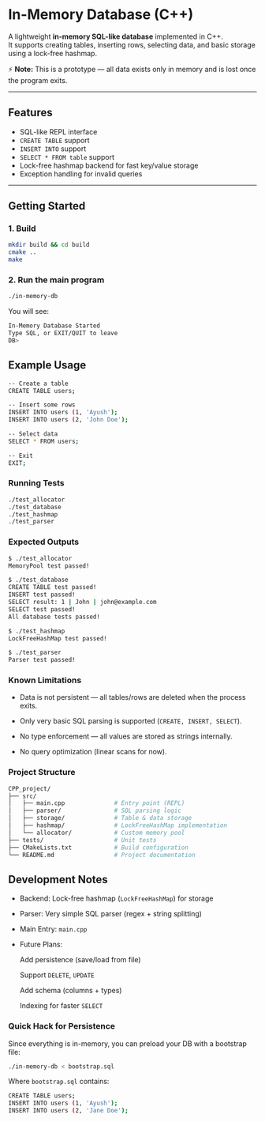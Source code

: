 # In-Memory Database (C++)

A lightweight **in-memory SQL-like database** implemented in C++.  
It supports creating tables, inserting rows, selecting data, and basic storage using a lock-free hashmap.

⚡ **Note:** This is a prototype — all data exists only in memory and is lost once the program exits.

---

## Features
- SQL-like REPL interface
- `CREATE TABLE` support
- `INSERT INTO` support
- `SELECT * FROM table` support
- Lock-free hashmap backend for fast key/value storage
- Exception handling for invalid queries

---

## Getting Started

### 1. Build
```bash
mkdir build && cd build
cmake ..
make
```

### 2. Run the main program
```bash
./in-memory-db
```

You will see:
```bash
In-Memory Database Started
Type SQL, or EXIT/QUIT to leave
DB>
```
## Example Usage

```bash
-- Create a table
CREATE TABLE users;

-- Insert some rows
INSERT INTO users (1, 'Ayush');
INSERT INTO users (2, 'John Doe');

-- Select data
SELECT * FROM users;

-- Exit
EXIT;
```
### Running Tests
```bash
./test_allocator
./test_database
./test_hashmap
./test_parser
```

### Expected Outputs
```bash
$ ./test_allocator
MemoryPool test passed!

$ ./test_database
CREATE TABLE test passed!
INSERT test passed!
SELECT result: 1 | John | john@example.com
SELECT test passed!
All database tests passed!

$ ./test_hashmap
LockFreeHashMap test passed!

$ ./test_parser
Parser test passed!
```
### Known Limitations
- Data is not persistent — all tables/rows are deleted when the process exits.

- Only very basic SQL parsing is supported (```CREATE, INSERT, SELECT```).
- No type enforcement — all values are stored as strings internally.
- No query optimization (linear scans for now).

### Project Structure

```bash
CPP_project/
├── src/
│   ├── main.cpp              # Entry point (REPL)
│   ├── parser/               # SQL parsing logic
│   ├── storage/              # Table & data storage
│   ├── hashmap/              # LockFreeHashMap implementation
│   └── allocator/            # Custom memory pool
├── tests/                    # Unit tests
├── CMakeLists.txt            # Build configuration
└── README.md                 # Project documentation
```

## Development Notes
- Backend: Lock-free hashmap (```LockFreeHashMap```) for storage

- Parser: Very simple SQL parser (regex + string splitting)

- Main Entry: ```main.cpp```

- Future Plans:

    Add persistence (save/load from file)

  Support ```DELETE```, ```UPDATE```

    Add schema (columns + types)

    Indexing for faster ```SELECT```

### Quick Hack for Persistence
Since everything is in-memory, you can preload your DB with a bootstrap file:

```bash 
./in-memory-db < bootstrap.sql
```
Where ```bootstrap.sql``` contains:

```bash
CREATE TABLE users;
INSERT INTO users (1, 'Ayush');
INSERT INTO users (2, 'Jane Doe');
```




